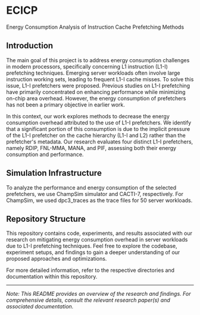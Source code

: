 # ECICP
Energy Consumption Analysis of Instruction Cache Prefetching Methods

## Introduction

The main goal of this project is to address energy consumption challenges in modern processors, specifically concerning L1 instruction (L1-I) prefetching techniques. Emerging server workloads often involve large instruction working sets, leading to frequent L1-I cache misses. To solve this issue, L1-I prefetchers were proposed. Previous studies on L1-I prefetching have primarily concentrated on enhancing performance while minimizing on-chip area overhead. However, the energy consumption of prefetchers has not been a primary objective in earlier work.

In this context, our work explores methods to decrease the energy consumption overhead attributed to the use of L1-I prefetchers. We identify that a significant portion of this consumption is due to the implicit pressure of the L1-I prefetcher on the cache hierarchy (L1-I and L2) rather than the prefetcher's metadata. Our research evaluates four distinct L1-I prefetchers, namely RDIP, FNL-MMA, MANA, and PIF, assessing both their energy consumption and performance.

## Simulation Infrastructure

To analyze the performance and energy consumption of the selected prefetchers, we use ChampSim simulator and CACTI-7, respectively. For ChampSim, we used dpc3_traces as the trace files for 50 server workloads.

## Repository Structure

This repository contains code, experiments, and results associated with our research on mitigating energy consumption overhead in server workloads due to L1-I prefetching techniques. Feel free to explore the codebase, experiment setups, and findings to gain a deeper understanding of our proposed approaches and optimizations.

For more detailed information, refer to the respective directories and documentation within this repository.

---

*Note: This README provides an overview of the research and findings. For comprehensive details, consult the relevant research paper(s) and associated documentation.*
